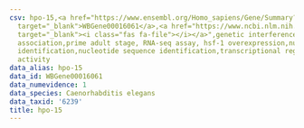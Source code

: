 ```yaml
---
csv: hpo-15,<a href="https://www.ensembl.org/Homo_sapiens/Gene/Summary?db=core;g=WBGene00016061"
  target="_blank">WBGene00016061</a>,<a href="https://www.ncbi.nlm.nih.gov/pubmed/30894454"
  target="_blank"><i class="fas fa-file"></i></a>",genetic interference,functional
  association,prime adult stage, RNA-seq assay, hsf-1 overexpression,nucleotide sequence
  identification,nucleotide sequence identification,transcriptional regulation,up-regulates
  activity
data_alias: hpo-15
data_id: WBGene00016061
data_numevidence: 1
data_species: Caenorhabditis elegans
data_taxid: '6239'
title: hpo-15
---
```

